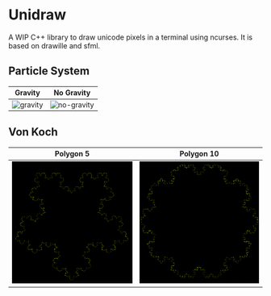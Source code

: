 



# Unidraw

A WIP C++ library to draw unicode pixels in a terminal using ncurses. It is based on drawille and sfml.

## Particle System

| Gravity                                | No Gravity                                   |
| -------------------------------------- | -------------------------------------------- |
| ![gravity](.README.assets/gravity.gif) | ![no-gravity](.README.assets/no-gravity.gif) |


## Von Koch

| Polygon 5                          | Polygon 10                           |
| ---------------------------------- | ------------------------------------ |
| ![VK_P5](.README.assets/VK_P5.png) | ![VK_P10](.README.assets/VK_P10.png) |

